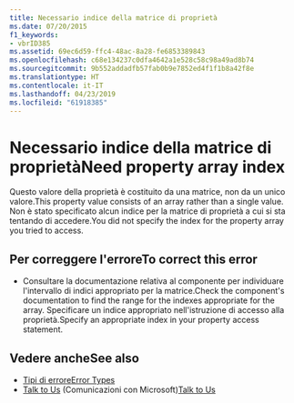 ```yaml
---
title: Necessario indice della matrice di proprietà
ms.date: 07/20/2015
f1_keywords:
- vbrID385
ms.assetid: 69ec6d59-ffc4-48ac-8a28-fe6853389843
ms.openlocfilehash: c68e134237c0dfa4642a1e528c58c98a49ad8b74
ms.sourcegitcommit: 9b552addadfb57fab0b9e7852ed4f1f1b8a42f8e
ms.translationtype: HT
ms.contentlocale: it-IT
ms.lasthandoff: 04/23/2019
ms.locfileid: "61918385"
---
```

# <a name="need-property-array-index"></a><span data-ttu-id="e0b3d-102">Necessario indice della matrice di proprietà</span><span class="sxs-lookup"><span data-stu-id="e0b3d-102">Need property array index</span></span>
<span data-ttu-id="e0b3d-103">Questo valore della proprietà è costituito da una matrice, non da un unico valore.</span><span class="sxs-lookup"><span data-stu-id="e0b3d-103">This property value consists of an array rather than a single value.</span></span> <span data-ttu-id="e0b3d-104">Non è stato specificato alcun indice per la matrice di proprietà a cui si sta tentando di accedere.</span><span class="sxs-lookup"><span data-stu-id="e0b3d-104">You did not specify the index for the property array you tried to access.</span></span>  
  
## <a name="to-correct-this-error"></a><span data-ttu-id="e0b3d-105">Per correggere l'errore</span><span class="sxs-lookup"><span data-stu-id="e0b3d-105">To correct this error</span></span>  
  
- <span data-ttu-id="e0b3d-106">Consultare la documentazione relativa al componente per individuare l'intervallo di indici appropriato per la matrice.</span><span class="sxs-lookup"><span data-stu-id="e0b3d-106">Check the component's documentation to find the range for the indexes appropriate for the array.</span></span> <span data-ttu-id="e0b3d-107">Specificare un indice appropriato nell'istruzione di accesso alla proprietà.</span><span class="sxs-lookup"><span data-stu-id="e0b3d-107">Specify an appropriate index in your property access statement.</span></span>  
  
## <a name="see-also"></a><span data-ttu-id="e0b3d-108">Vedere anche</span><span class="sxs-lookup"><span data-stu-id="e0b3d-108">See also</span></span>

- [<span data-ttu-id="e0b3d-109">Tipi di errore</span><span class="sxs-lookup"><span data-stu-id="e0b3d-109">Error Types</span></span>](../../../visual-basic/programming-guide/language-features/error-types.md)
- <span data-ttu-id="e0b3d-110">[Talk to Us](/visualstudio/ide/talk-to-us) (Comunicazioni con Microsoft)</span><span class="sxs-lookup"><span data-stu-id="e0b3d-110">[Talk to Us](/visualstudio/ide/talk-to-us)</span></span>
